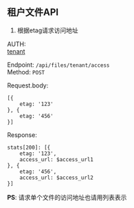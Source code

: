 ## 租户文件API

1. 根据etag请求访问地址 

AUTH:   
[tenant](https://github.com/ccnuyan/starcedu_auth/blob/master/docs/tenant-authentication.md)

Endpoint: `/api/files/tenant/access`  
Method: `POST`   

Request.body: 
```
[{ 
    etag: '123' 
}, { 
    etag: '456' 
}]
```  
Response:
```
stats[200]: [{ 
    etag: '123',
    access_url: $access_url1
}, { 
    etag: '456',
    access_url: $access_url2
}]
```

__PS__: 请求单个文件的访问地址也请用列表表示